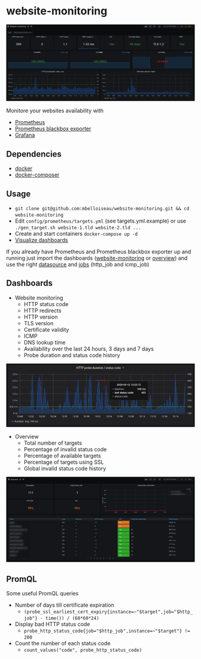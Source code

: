 # website-monitoring

![web-1](screenshots/website-monitoring_1.png)

Monitore your websites availability with
* [Prometheus](https://github.com/prometheus/prometheus)
* [Prometheus blackbox exporter](https://github.com/prometheus/blackbox_exporter)
* [Grafana](https://github.com/grafana/grafana)

## Dependencies

* [docker](https://docs.docker.com/install/)
* [docker-composer](https://docs.docker.com/compose/install/)

## Usage

* `git clone git@github.com:mbelloiseau/website-monitoring.git && cd website-monitoring`
* Edit `config/prometheus/targets.yml` (see targets.yml.example) or use `./gen_target.sh website-1.tld website-2.tld ...`
* Create and start containers `docker-compose up -d`
* [Visualize dashboards](http://localhost:3000/)

If you already have Prometheus and Prometheus blackbox exporter up and running just import the dashboards ([website-monitoring](dashboards/website-monitoring.json) or [overview](dashboards/overview.json)) and use the right [datasource](screenshots/import.png) and [jobs](screenshots/import.png) (http_job and icmp_job)

## Dashboards

* Website monitoring
  * HTTP status code
  * HTTP redirects
  * HTTP version
  * TLS version
  * Certificate validity
  * ICMP
  * DNS lookup time
  * Availability over the last 24 hours, 3 days and 7 days
  * Probe duration and status code history

![web-2](screenshots/website-monitoring_2.png)

* Overview
  * Total number of targets
  * Percentage of invalid status code
  * Percentage of available targets
  * Percentage of targets using SSL
  * Global invalid status code history

![overview](screenshots/overview_1.png)

## PromQL

Some useful PromQL queries

* Number of days till certificate expiration
  * `(probe_ssl_earliest_cert_expiry{instance=~"$target",job="$http_job"} - time()) / (60*60*24)`
* Display bad HTTP status code
  * `probe_http_status_code{job="$http_job",instance=~"$target"} != 200`
* Count the number of each status code
  * `count_values("code", probe_http_status_code)`
